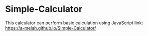 # Simple-Calculator
This calculator can perform basic calculation using JavaScript
link: https://a-melah.github.io/Simple-Calculator/

